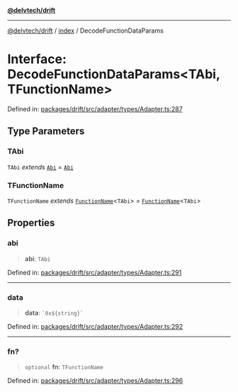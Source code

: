 [**@delvtech/drift**](../../README.md)

***

[@delvtech/drift](../../README.md) / [index](../README.md) / DecodeFunctionDataParams

# Interface: DecodeFunctionDataParams\<TAbi, TFunctionName\>

Defined in: [packages/drift/src/adapter/types/Adapter.ts:287](https://github.com/delvtech/drift/blob/95370f81f9813e8d583ed884b0b07657be0d8f2c/packages/drift/src/adapter/types/Adapter.ts#L287)

## Type Parameters

### TAbi

`TAbi` *extends* [`Abi`](../type-aliases/Abi.md) = [`Abi`](../type-aliases/Abi.md)

### TFunctionName

`TFunctionName` *extends* [`FunctionName`](../type-aliases/FunctionName.md)\<`TAbi`\> = [`FunctionName`](../type-aliases/FunctionName.md)\<`TAbi`\>

## Properties

### abi

> **abi**: `TAbi`

Defined in: [packages/drift/src/adapter/types/Adapter.ts:291](https://github.com/delvtech/drift/blob/95370f81f9813e8d583ed884b0b07657be0d8f2c/packages/drift/src/adapter/types/Adapter.ts#L291)

***

### data

> **data**: `` `0x${string}` ``

Defined in: [packages/drift/src/adapter/types/Adapter.ts:292](https://github.com/delvtech/drift/blob/95370f81f9813e8d583ed884b0b07657be0d8f2c/packages/drift/src/adapter/types/Adapter.ts#L292)

***

### fn?

> `optional` **fn**: `TFunctionName`

Defined in: [packages/drift/src/adapter/types/Adapter.ts:296](https://github.com/delvtech/drift/blob/95370f81f9813e8d583ed884b0b07657be0d8f2c/packages/drift/src/adapter/types/Adapter.ts#L296)
